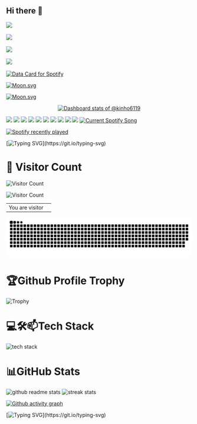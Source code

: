 ## Hi there 👋
![](https://github.com/kinho6119/kinho6119/raw/main/github-header-light-image.png)

![](https://github.com/kinho6119/kinho6119/raw/main/github-header-dark-image.png)

![](https://github.com/kinho6119/kinho6119/raw/main/github-header-image.png)

![](https://github-contributor-stats.vercel.app/api?username=kinho6119&limit=5&theme=dark&combine_all_yearly_contributions=true)



<a href="https://data-card-for-spotify.herokuapp.com/card?user_id=31gzoeut7lw4cz7v54tofk4f6m3i">
  <img src="https://data-card-for-spotify.herokuapp.com/api/card?user_id=31gzoeut7lw4cz7v54tofk4f6m3i" alt="Data Card for Spotify">
</a>

[![Moon.svg](https://dday-widget.minung.dev/widget?theme=theme2&text=New%20Year%20%F0%9F%99%82&date=2024-01-01&startDate=2023-01-01)](https://dday-widget.minung.dev)

[![Moon.svg](https://moon-svg.minung.dev/moon.svg?date=1997-07-23&size=200&theme=ray&rotate=0)](https://moon-svg.minung.dev)

<a href="https://next.ossinsight.io/widgets/official/compose-user-dashboard-stats?user_id=109323159" target="_blank" style="display: block" align="center">
  <picture>
    <source media="(prefers-color-scheme: dark)" srcset="https://next.ossinsight.io/widgets/official/compose-user-dashboard-stats/thumbnail.png?user_id=109323159&image_size=auto&color_scheme=dark" width="771" height="auto">
    <img alt="Dashboard stats of @kinho6119" src="https://next.ossinsight.io/widgets/official/compose-user-dashboard-stats/thumbnail.png?user_id=109323159&image_size=auto&color_scheme=light" width="771" height="auto">
  </picture>
</a>

<!-- Made with [OSS Insight](https://ossinsight.io/) -->

![](http://github-profile-summary-cards.vercel.app/api/cards/profile-details?username=kinho6119&theme=github)
![](http://github-profile-summary-cards.vercel.app/api/cards/productive-time?username=kinho6119&theme=github&utcOffset=8)
![](http://github-profile-summary-cards.vercel.app/api/cards/profile-details?username=kinho6119&theme=github_dark)
![](http://github-profile-summary-cards.vercel.app/api/cards/productive-time?username=kinho6119&theme=github_dark&utcOffset=8)
![](http://github-profile-summary-cards.vercel.app/api/cards/profile-details?username=kinho6119&theme=dark)
![](http://github-profile-summary-cards.vercel.app/api/cards/stats?username=kinho6119&theme=dark)
![](http://github-profile-summary-cards.vercel.app/api/cards/stats?username=vn7n24fzkq&theme=algolia)
![](http://github-profile-summary-cards.vercel.app/api/cards/profile-details?username=vn7n24fzkq&theme=vue)
![](http://github-profile-summary-cards.vercel.app/api/cards/stats?username=vn7n24fzkq&theme=vue)
![](http://github-profile-summary-cards.vercel.app/api/cards/productive-time?username=vn7n24fzkq&theme=vue&utcOffset=8)
<a href="https://open.spotify.com/user/31gzoeut7lw4cz7v54tofk4f6m3i">
  <picture>
    <source media="(prefers-color-scheme: light), (prefers-color-scheme: no-preference)" srcset="https://kinho6119.pythonanywhere.com?theme=light&scan=true&spin=true" />
    <source media="(prefers-color-scheme: dark)" srcset="https://kinho6119.pythonanywhere.com?theme=dark&scan=true&spin=true" />
    <img alt="Current Spotify Song" src="https://kinho6119.pythonanywhere.com?theme=light&scan=true&spin=true" /> <!-- https://github.com/kinho6119/Spotify-Readme -->
  </picture>
</a>


[![Spotify recently played](https://spotify-recently-played-readme.vercel.app/api?user=31gzoeut7lw4cz7v54tofk4f6m3i)](https://open.spotify.com/user/31gzoeut7lw4cz7v54tofk4f6m3i)


[![Typing SVG](https://readme-typing-svg.demolab.com?font=Fira+Code&size=30&duration=1000&pause=1000&color=1ED760&background=00000000&center=true%C2%A0%E7%9C%9F%E7%9A%84&vCenter=true%C2%A0%E7%9C%9F%E7%9A%84&repeat=true%C2%A0%E7%9C%9F%E7%9A%84&random=false%C2%A0%E9%94%99%E8%AF%AF%E7%9A%84&width=435&lines=Welcome+to+my+GitHub+profile!)](https://git.io/typing-svg)

# 👣 Visitor Count
<img src="https://komarev.com/ghpvc/?username=kinho6119&color=1ED760&style=for-the-badge&label=You+are+visitor" alt="Visitor Count" width="200" height="50">

![Visitor Count](https://profile-counter.glitch.me/kinho6119/count.svg)


<table>
  <tr>
    <td>You are visitor</td>
    <td><img src="https://profile-counter.glitch.me/kinho6119/count.svg" alt="" /></td>
  </tr>
</table>

<picture>
  <source media="(prefers-color-scheme: dark)" srcset="https://raw.githubusercontent.com/kinho6119/kinho6119/output/github-contribution-grid-snake-dark.svg">
  <source media="(prefers-color-scheme: light), (prefers-color-scheme: no-preference)" srcset="https://raw.githubusercontent.com/kinho6119/kinho6119/output/github-contribution-grid-snake.svg">
  <img alt="github contribution grid snake animation" src="https://raw.githubusercontent.com/kinho6119/kinho6119/output/github-contribution-grid-snake.svg">
</picture>


# 🏆Github Profile Trophy
![Trophy](https://github-profile-trophy.vercel.app/?username=kinho6119&theme=onedark&no-bg=true&column=-1&no-frame=true)


# 💻🛠📫Tech Stack
<picture>
  <source srcset="https://github.com/kinho6119/kinho6119/raw/main/skill-icons-dark.svg" media="(prefers-color-scheme: dark)" />
  <source srcset="https://github.com/kinho6119/kinho6119/raw/main/skill-icons-light.svg" media="(prefers-color-scheme: light), (prefers-color-scheme: no-preference)" />
  <img alt="tech stack" src="https://github.com/kinho6119/kinho6119/raw/main/skill-icons-light.svg" />
</picture>

# 📊GitHub Stats
<picture>
  <source srcset="https://github-readme-stats.vercel.app/api?username=kinho6119&hide_border=true&show_icons=true&theme=vue-dark&title_color=1ED760&icon_color=1ED760&bg_color=00000000" media="(prefers-color-scheme: dark)" />
  <source srcset="https://github-readme-stats.vercel.app/api?username=kinho6119&hide_border=true&show_icons=true&theme=vue&title_color=1ED760&icon_color=1ED760&bg_color=00000000" media="(prefers-color-scheme: light), (prefers-color-scheme: no-preference)" />
  <img alt="github readme stats" src="https://github-readme-stats.vercel.app/api?username=kinho6119&hide_border=true&show_icons=true&theme=vue&title_color=1ED760&icon_color=1ED760&bg_color=00000000" />
</picture>

<picture>
  <source srcset="https://streak-stats.demolab.com/?user=kinho6119&hide_border=true&border=E4E2E3&theme=github-dark&background=00000000&fire=1ED760" media="(prefers-color-scheme: dark)" />
  <source srcset="https://streak-stats.demolab.com/?user=kinho6119&hide_border=true&border=E4E2E3&theme=github-light&background=00000000&dates=1ED760" media="(prefers-color-scheme: light), (prefers-color-scheme: no-preference)" />
  <img alt="streak stats" src="https://streak-stats.demolab.com/?user=kinho6119&hide_border=true&border=E4E2E3&theme=github-light&background=00000000&dates=1ED760" />
</picture>


[![Github activity graph](https://github-readme-activity-graph.vercel.app/graph?username=kinho6119&hide_border=true&theme=github-compact&area=true)](https://github.com/ashutosh00710/github-readme-activity-graph)


[![Typing SVG](https://readme-typing-svg.demolab.com?font=Fira+Code&size=30&duration=1000&pause=1000&color=1ED760&background=00000000&center=false&vCenter=false&multiline=true&repeat=false&random=false&width=520&height=230&separator=%3D&lines=%23include+%3Cstdio.h%3E%3Dint+main(void)%3D%7B%3D&nbsp;&nbsp;&nbsp;&nbsp;printf(%22Hello+World!%5Cn%22);%3D&nbsp;&nbsp;&nbsp;&nbsp;return+0;%3D%7D)](https://git.io/typing-svg)



<!--
**kinho6119/kinho6119** is a ✨ _special_ ✨ repository because its `README.md` (this file) appears on your GitHub profile.

Here are some ideas to get you started:

- 🔭 I’m currently working on ...
- 🌱 I’m currently learning ...
- 👯 I’m looking to collaborate on ...
- 🤔 I’m looking for help with ...
- 💬 Ask me about ...
- 📫 How to reach me: ...
- 😄 Pronouns: ...
- ⚡ Fun fact: ...
-->
